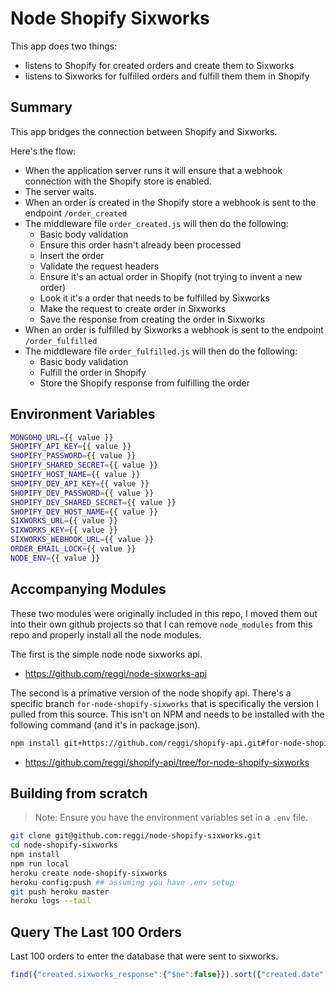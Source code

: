 # Node Shopify Sixworks

This app does two things:

* listens to Shopify for created orders and create them to Sixworks
* listens to Sixworks for fulfilled orders and fulfill them them in Shopify

## Summary

This app bridges the connection between Shopify and Sixworks.

Here's the flow:

* When the application server runs it will ensure that a webhook connection with the Shopify store is enabled.
* The server waits.
* When an order is created in the Shopify store a webhook is sent to the endpoint `/order_created`
* The middleware file `order_created.js` will then do the following:
  * Basic body validation
  * Ensure this order hasn't already been processed
  * Insert the order
  * Validate the request headers
  * Ensure it's an actual order in Shopify (not trying to invent a new order)
  * Look it it's a order that needs to be fulfilled by Sixworks
  * Make the request to create order in Sixworks
  * Save the response from creating the order in Sixworks
* When an order is fulfilled by Sixworks a webhook is sent to the endpoint `/order_fulfilled`
* The middleware file `order_fulfilled.js` will then do the following:
  * Basic body validation
  * Fulfill the order in Shopify
  * Store the Shopify response from fulfilling the order

## Environment Variables

```bash
MONGOHQ_URL={{ value }}
SHOPIFY_API_KEY={{ value }}
SHOPIFY_PASSWORD={{ value }}
SHOPIFY_SHARED_SECRET={{ value }}
SHOPIFY_HOST_NAME={{ value }}
SHOPIFY_DEV_API_KEY={{ value }}
SHOPIFY_DEV_PASSWORD={{ value }}
SHOPIFY_DEV_SHARED_SECRET={{ value }}
SHOPIFY_DEV_HOST_NAME={{ value }}
SIXWORKS_URL={{ value }}
SIXWORKS_KEY={{ value }}
SIXWORKS_WEBHOOK_URL={{ value }}
ORDER_EMAIL_LOCK={{ value }}
NODE_ENV={{ value }}
```

## Accompanying Modules

These two modules were originally included in this repo, I moved them out into their own github projects so that I can remove `node_modules` from this repo and properly install all the node modules.

The first is the simple node node sixworks api.

* https://github.com/reggi/node-sixworks-api

The second is a primative version of the node shopify api. There's a specific branch `for-node-shopify-sixworks` that is specifically the version I pulled from this source. This isn't on NPM and needs to be installed with the following command (and it's in package.json).

```bash
npm install git+https://github.com/reggi/shopify-api.git#for-node-shopify-sixworks --save
```

* https://github.com/reggi/shopify-api/tree/for-node-shopify-sixworks

## Building from scratch

> Note: Ensure you have the environment variables set in a `.env` file.

```bash
git clone git@github.com:reggi/node-shopify-sixworks.git
cd node-shopify-sixworks
npm install
npm run local
heroku create node-shopify-sixworks
heroku config:push ## assuming you have .env setup
git push heroku master
heroku logs --tail
```

## Query The Last 100 Orders

Last 100 orders to enter the database that were sent to sixworks.

```javascript
find({"created.sixworks_response":{"$ne":false}}).sort({"created.date":-1}).limit(100)
```

